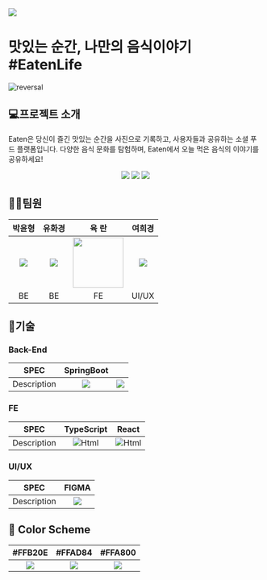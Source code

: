 <img src="https://github.com/hwakyong-Yoo/group4-eaten/assets/144011726/7a9876fa-35c8-48b3-9171-77a6e2b3e0c8" />

# 맛있는 순간, 나만의 음식이야기 #EatenLife
![reversal](https://capsule-render.vercel.app/api?type=Venom&text=맛있는순간,나만의음식이야기&color=6:EEFF00,90:FF8A00&fontColor=F6A508&fontAlign=50&fontSize=30&descAlign=60&descAlignY=50)
## 💻프로젝트 소개
Eaten은 당신이 즐긴 맛있는 순간을 사진으로 기록하고, 사용자들과 공유하는 소셜 푸드 플랫폼입니다. 다양한 음식 문화를 탐험하며, Eaten에서 오늘 먹은 음식의 이야기를 공유하세요!
<div align="center">
	<img src="https://img.shields.io/badge/Java-007396?style=flat&logo=Java&logoColor=white" />
	<img src="https://img.shields.io/badge/HTML5-E34F26?style=flat&logo=HTML5&logoColor=white" />
	<img src="https://img.shields.io/badge/CSS3-1572B6?style=flat&logo=CSS3&logoColor=white" />
</div>

## 👩‍💻팀원
|박윤형|유화경|육 란 |여희경|
|:------:|:-----:|:------:|:-----:|
|<img src="https://github.com/hwakyong-Yoo/group4-eaten/assets/144011726/dd8d53b4-a64f-4ec1-b5e7-a3c4e31e66b6"/>|<img src="https://github.com/hwakyong-Yoo/group4-eaten/assets/144011726/a2e88d2e-d569-484a-8089-ff0cbe38f356"/>|<img src="https://github.com/hwakyong-Yoo/group4-eaten/assets/129262146/f1d060d3-3bcf-482e-886d-3e8ce4dd2e69" width="100" height="100"/> |<img src="https://github.com/hwakyong-Yoo/group4-eaten/assets/144011726/126ca200-75b9-4ff4-aecd-a39436ab8923"/>|
BE|BE|FE|UI/UX|

## 🔧기술
### Back-End
| SPEC | SpringBoot| |
| :--: | :--:| :--: |
| Description | <img src="https://img.shields.io/badge/Spring%20Boot-6DB33F?style=flat-square&logo=Spring%20Boot&logoColor=black"/> | <img src="https://img.shields.io/badge/Spring%20Boot-ffffff?style=for-the-badge&logo=3.1.0&logoColor=#6DB33F"/>|
### FE
|SPEC | TypeScript | React |
|:------:|:-----:|:-----:|
|Description|<img alt="Html" src ="https://img.shields.io/badge/TypeScript-3178C6?&style=for-the-badge&logo=TypeScript&logoColor=white"/>|<img alt="Html" src ="https://img.shields.io/badge/react-61DAFB?&style=for-the-badge&logo=react&logoColor=white"/>|
### UI/UX
|SPEC |FIGMA | 
|:------:|:-----:|
|Description|<img src="https://github.com/hwakyong-Yoo/group4-eaten/assets/144011726/d9ea3ecb-a09f-460b-a384-e5f50f9ca5be" />|
## 🎨 Color Scheme
| #FFB20E|  #FFAD84 | #FFA800 |
| :--: | :--:| :--: |
| <img src="https://img.shields.io/badge/     -FFB20E?style=flat-square&logoColor=white"/> | <img src="https://img.shields.io/badge/-FFAD84?style=flat-square&logoColor=white"/>|<img src="https://img.shields.io/badge/-FFA800?style=flat-square&logoColor=white"/>|

